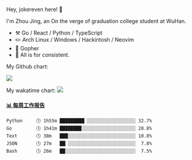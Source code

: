 Hey, jokereven here! 👋

I'm Zhou Jing, an On the verge of graduation college student at WuHan.

-   :hammer_and_pick: Go / React / Python / TypeScript
-   :pencil2: Arch Linux / Windows / Hackintosh / Neovim
-   :seedling: Gopher
-   :thought_balloon: All is for consistent.

My Github chart:

![](https://ghchart.rshah.org/JonnieWayy)

My wakatime chart:
![](https://wakatime.com/share/@jokereven/1679dc82-4bf9-4b63-9203-390d608503de.png)

<!-- waka-box start -->
#### <a href="https://gist.github.com/9f8118785e2d128d746db5f61b0e0a2a" target="_blank">📊 每周工作报告</a>
```text
Python     🕓 1h55m █████████▏░░░░░░░░░░░░░░░░░░ 32.7%
Go         🕓 1h41m ████████░░░░░░░░░░░░░░░░░░░░ 28.8%
Text       🕓 38m   ███░░░░░░░░░░░░░░░░░░░░░░░░░ 10.8%
JSON       🕓 27m   ██▏░░░░░░░░░░░░░░░░░░░░░░░░░  7.8%
Bash       🕓 26m   ██░░░░░░░░░░░░░░░░░░░░░░░░░░  7.5%
```
<!-- Powered by https://github.com/journey-ad/waka-box-go . -->
<!-- waka-box end -->
